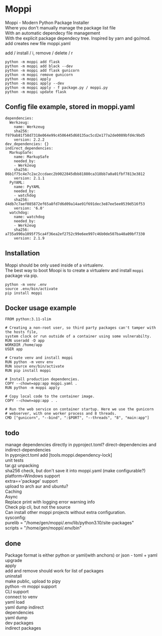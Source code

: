 # Moppi
Moppi - Modern Python Package Installer  
Where you don't manually manage the package list file  
With an automatic dependecy file management  
With the explicit package dependecy tree. Inspired by yarn and go/mod.  
add creates new file moppi.yaml  

add / install / i, remove / delete / r  

```
python -m moppi add flask
python -m moppi add black --dev
python -m moppi add flask gunicorn
python -m moppi remove gunicorn
python -m moppi apply
python -m moppi apply --dev
python -m moppi apply - f package.py / moppi.py
python -m moppi update flask
```

## Config file example, stored in moppi.yaml
```
dependencies:
  Werkzeug:
    name: Werkzeug
    sha256: f979ab81f58d7318e064e99c4506445d60135ac5cd2e177a2de0089bfd4c9bd5
    version: 2.2.2
dev_dependencies: {}
indirect_dependencies:
  MarkupSafe:
    name: MarkupSafe
    needed_by:
    - Werkzeug
    sha256: 86b1f75c4e7c2ac2ccdaec2b9022845dbb81880ca318bb7a0a01fbf7813e3812
    version: 2.1.1
  PyYAML:
    name: PyYAML
    needed_by:
    - watchdog
    sha256: d4db7c7aef085872ef65a8fd7d6d09a14ae91f691dec3e87ee5ee0539d516f53
    version: '6.0'
  watchdog:
    name: watchdog
    needed_by:
    - Werkzeug
    sha256: a735a990a1095f75ca4f36ea2ef2752c99e6ee997c46b0de507ba40a09bf7330
    version: 2.1.9
```

## Installation
Moppi should be only used inside of a virtualenv.  
The best way to boot Moopi is to create a virtualenv and install `moppi` package via pip.  
```
python -m venv .env
source .env/bin/activate
pip install moppi
```

## Docker usage example
```
FROM python:3.11-slim

# Creating a non-root user, so third party packages can't tamper with the hosts file,
system clock or run outside of a container using some vulnerabilty.
RUN useradd -D app
WORKDIR /home/app
USER app

# Create venv and install moppi
RUN python -m venv env
RUN source env/bin/activate
RUN pip install moppi

# Install production dependencies.
COPY --chown=app:app moppi.yaml .
RUN python -m moppi apply

# Copy local code to the container image.
COPY --chown=app:app . .

# Run the web service on container startup. Here we use the gunicorn
# webserver, with one worker process and 8 threads.
CMD ["gunicorn", "--bind", ":$PORT", "--threads", "8", "main:app"]
```

## todo
manage dependencies directly in pyproject.toml? direct-dependencies and indirect-dependencies  
In pyproject.toml add [tools.moppi.dependency-lock]  
unit tests  
tar.gz unpacking  
sha256 check, but don't save it into moppi.yaml (make configurable?)  
platform=Windows support  
extra=='package' support  
upload to arch aur and ubuntu?  
Caching  
Async  
Replace print with logging error warning info  
Check pip cli, but not the source  
Can install other moppi projects without extra configuration.  
sysconfig:  
purelib = "/home/gen/moppi/.env/lib/python3.10/site-packages"  
scripts = "/home/gen/moppi/.env/bin"  


## done
Package format is either python or yaml(with anchors) or json - toml + yaml  
upgrade  
apply  
add and remove should work for list of packages  
uninstall  
make public, upload to pipy  
python -m moppi support  
CLI support  
connect to venv  
yaml load  
yaml dump indirect  
dependencies  
yaml dump  
dev packages  
indirect packages  
